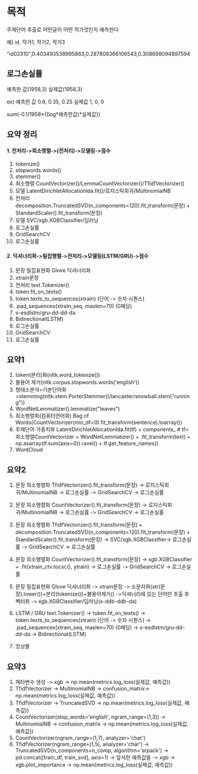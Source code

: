 # 목적
주제단어 추출로 어떤글이 어떤 작가것인지 예측한다


예) id, 작가1, 작가2, 작가3


"id02310",0.403493538995863,0.287808366106543,0.308698094897594


## 로그손실률
예측한 값(1958,3) 실제값(1958,3)


ex) 예측한 값 0.6, 0.35, 0.25  실제값 1, 0, 0


sum(-0.1/1958*{(log*예측한값)*실제값})


## 요약 정리
#### 1. 전처리->희소행렬->(전처리)->모델링->점수
1. tokenize()
2. stopwords.words()
3. stemmer() 
4. 희소행렬 CountVectorizer()/LemmaCountVectorizer()/TfidfVectorizer() 
5. 모델 LatentDirichletAllocationlda.fit()/로지스틱회귀/MultinomialNB
6. 전처리 decomposition.TruncatedSVD(n_components=120).fit_transform(문장) + StandardScaler().fit_transform(문장)
7. 모델 SVC/xgb.XGBClassifier/딥러닝
8. 로그손실률
9. GridSearchCV
10. 로그손실률
 
#### 2. 딕셔너리화->밀집행렬->전처리->모델링(LSTM/GRU)->점수
1. 문장 밀집표현화 Glove 딕셔너리화 
2. xtrain문장
3. 전처리 text.Tokenizer() 
4. token.fit_on_texts() 
5. token.texts_to_sequences(xtrain) (단어 -> 숫자 시퀀스)
6. .pad_sequences(xtrain_seq, maxlen=70) (0패딩) 
7. s-esdlstm/gru-dd-dd-da
8. Bidirectional(LSTM)
9. 로그손실률
10. GridSearchCV
11. 로그손실률



## 요약1
1. token(분리)화(nltk.word_tokenize())
2. 불용어 제거(nltk.corpus.stopwords.words('english')) 
3. 형태소분석=기본단어화=stemming(nltk.stem.PorterStemmer()/lancaster/snowball.stem("running"))
4. WordNetLemmatizer().lemmatize("leaves") 
5. 희소행렬화(컴퓨터언어화) Bag of Words(CountVectorizer(min_df=0).fit_transform(sentence).toarray())
6. 주제단어 가중치화 LatentDirichletAllocationlda.fit(tf) + components_ # tf=희소행렬CountVectorizer + WordNetLemmatizer() + .fit_transform(text) + np.asarray(tf.sum(axis=0)).ravel() + tf.get_feature_names()
7. WordCloud

## 요약2
1. 문장 희소행렬화 TfidfVectorizer().fit_transform(문장) -> 로지스틱회귀/MultinomialNB -> 로그손실률 -> GridSearchCV -> 로그손실률

2. 문장 희소행렬화 CountVectorizer().fit_transform(문장) -> 로지스틱회귀/MultinomialNB -> 로그손실률 -> GridSearchCV -> 로그손실률

3. 문장 희소행렬화 TfidfVectorizer().fit_transform(문장) + decomposition.TruncatedSVD(n_components=120).fit_transform(문장) + StandardScaler().fit_transform(문장) -> SVC/xgb.XGBClassifier-> 로그손실률 -> GridSearchCV -> 로그손실률

4. 문장 희소행렬화 CountVectorizer().fit_transform(문장) -> xgb.XGBClassifier + .fit(xtrain_ctv.tocsc(), ytrain) -> 로그손실률 -> GridSearchCV -> 로그손실률

5. 문장 밀집표현화 Glove 딕셔너리화 -> xtrain문장 -> 소문자화(str(문장).lower())+분리(tokenize())+불용어제거() ->딕셔너리에 있는 단어만 추출 후 벡터화 -> xgb.XGBClassifier/딥러닝(s-ddb-ddb-da)

6. LSTM / GRU
text.Tokenizer() -> token.fit_on_texts() -> token.texts_to_sequences(xtrain) (단어 -> 숫자 시퀀스) -> .pad_sequences(xtrain_seq, maxlen=70) (0패딩) -> s-esdlstm/gru-dd-dd-da -> Bidirectional(LSTM)

7. 앙상블

## 요약3
1. 메타변수 생성 -> xgb -> np.mean(metrics.log_loss(실제값, 예측값))
2. TfidfVectorizer -> MultinomialNB -> confusion_matrix-> np.mean(metrics.log_loss(실제값, 예측값))
3. TfidfVectorizer -> TruncatedSVD -> np.mean(metrics.log_loss(실제값, 예측값))
4. CountVectorizer(stop_words='english', ngram_range=(1,3)) -> MultinomialNB -> confusion_matrix -> np.mean(metrics.log_loss(실제값, 예측값))
5. CountVectorizer(ngram_range=(1,7), analyzer='char')
6. TfidfVectorizer(ngram_range=(1,5), analyzer='char') -> TruncatedSVD(n_components=n_comp, algorithm='arpack') -> pd.concat([train_df, train_svd], axis=1) -> 앞서한 예측값들 -> xgb -> xgb.plot_importance -> np.mean(metrics.log_loss(실제값, 예측값))
